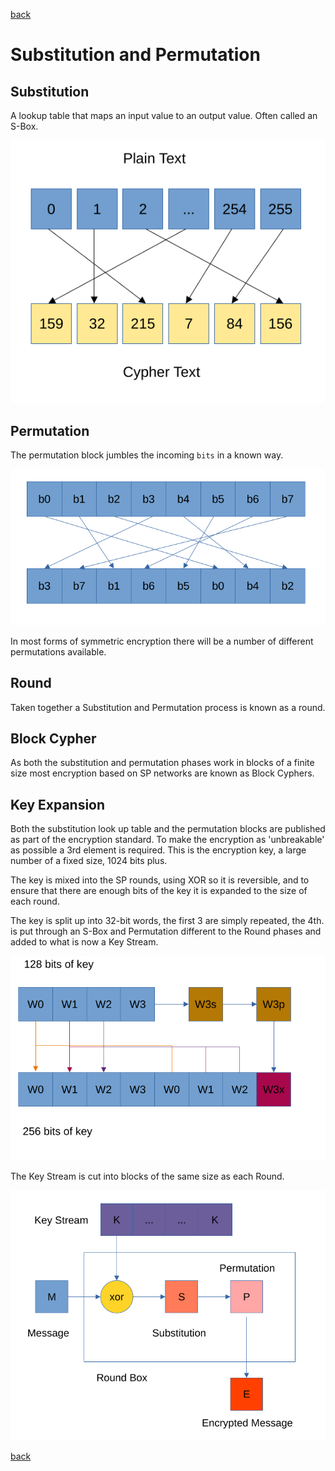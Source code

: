 [back](index.md)

# Substitution and Permutation

## Substitution

A lookup table that maps an input value to an output value. Often called an
S-Box.

![S Box](../images/sbox.png)

## Permutation

The permutation block jumbles the incoming `bits` in a known way.

![Permutation Block](../images/permutation.png)

In most forms of symmetric encryption there will be a number of different
permutations available.

## Round

Taken together a Substitution and Permutation process is known as a round.

## Block Cypher

As both the substitution and permutation phases work in blocks of a finite size
most encryption based on SP networks are known as Block Cyphers.

## Key Expansion

Both the substitution look up table and the permutation blocks are published as
part of the encryption standard.  To make the encryption as 'unbreakable' as
possible a 3rd element is required.  This is the encryption key, a large number
of a fixed size, 1024 bits plus.

The key is mixed into the SP rounds, using XOR so it is reversible, and to
ensure that there are enough bits of the key it is expanded to the size of each
round.

The key is split up into 32-bit words, the first 3 are simply repeated, the 4th.
is put through an S-Box and Permutation different to the Round phases and added
to what is now a Key Stream.

![Key Expansion](../images/keyexp.png)


The Key Stream is cut into blocks of the same size as each Round.

![Round](../images/round.png)

[back](index.md)
